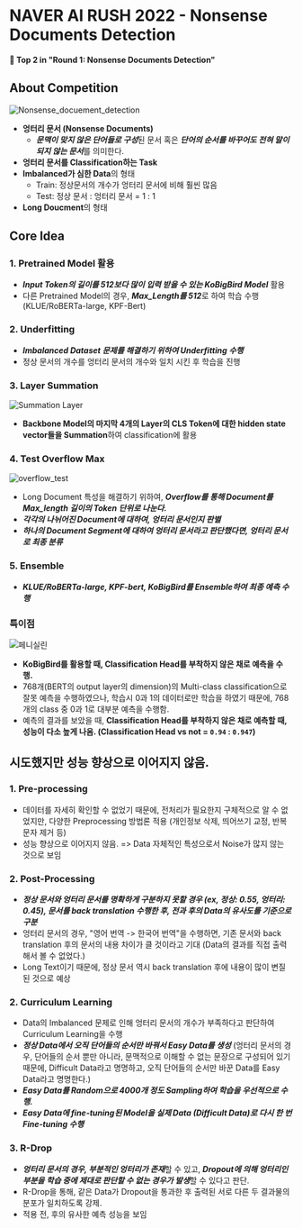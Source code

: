 # NAVER AI RUSH 2022 - Nonsense Documents Detection
**🥈 Top 2 in "Round 1: Nonsense Documents Detection"**

## About Competition
![Nonsense_docuement_detection](https://user-images.githubusercontent.com/53552847/197984010-aace21e8-c56a-43a8-8ca4-2c92487a161d.png)
- **엉터리 문서 (Nonsense Documents)**
    - ***문맥이 맞지 않은 단어들로 구성***된 문서 혹은 ***단어의 순서를 바꾸어도 전혀 말이 되지 않는 문서***를 의미한다.
- **엉터리 문서를 Classification하는 Task**
- **Imbalanced가 심한 Data**의 형태
    - Train: 정상문서의 개수가 엉터리 문서에 비해 훨씬 많음
    - Test: 정상 문서 : 엉터리 문서 = 1 : 1
- **Long Doucment**의 형태
## Core Idea

### 1. Pretrained Model 활용
- ***Input Token의 길이를 512보다 많이 입력 받을 수 있는 KoBigBird Model*** 활용
- 다른 Pretrained Model의 경우, ***Max_Length를 512***로 하여 학습 수행 (KLUE/RoBERTa-large, KPF-Bert)


### 2. Underfitting
- ***Imbalanced Dataset 문제를 해결하기 위하여 Underfitting 수행***
- 정상 문서의 개수를 엉터리 문서의 개수와 일치 시킨 후 학습을 진행

### 3. Layer Summation
![Summation Layer](https://user-images.githubusercontent.com/53552847/198031955-202fdf3c-998d-4c5b-b553-80572bf35a05.png)

- **Backbone Model의 마지막 4개의 Layer의 CLS Token에 대한 hidden state vector들을 Summation**하여 classification에 활용

### 4. Test Overflow Max
![overflow_test](https://user-images.githubusercontent.com/53552847/197992965-ac504314-2610-4f71-a578-c88267027941.png)

- Long Document 특성을 해결하기 위하여, ***Overflow를 통해 Document를 Max_length 길이의 Token 단위로 나눈다.***
- ***각각의 나뉘어진 Document에 대하여, 엉터리 문서인지 판별***
- ***하나의 Document Segment에 대하여 엉터리 문서라고 판단했다면, 엉터리 문서로 최종 분류***

### 5. Ensemble
- ***KLUE/RoBERTa-large, KPF-bert, KoBigBird를 Ensemble하여 최종 예측 수행***

### 특이점
![페니실린](https://user-images.githubusercontent.com/53552847/198036072-08bb561f-94cf-4b9e-b684-1b02561cb914.png)

- **KoBigBird를 활용할 때, Classification Head를 부착하지 않은 채로 예측을 수행.**
- 768개(BERT의 output layer의 dimension)의 Multi-class classification으로 잘못 예측을 수행하였으나, 학습시 0과 1의 데이터로만 학습을 하였기 때문에, 768개의 class 중 0과 1로 대부분 예측을 수행함.
- 예측의 결과를 보았을 때, **Classification Head를 부착하지 않은 채로 예측할 때, 성능이 다소 높게 나옴. (Classification Head vs not = `0.94` : `0.947`)**

## 시도했지만 성능 향상으로 이어지지 않음.

### 1. Pre-processing
- 데이터를 자세히 확인할 수 없었기 때문에, 전처리가 필요한지 구체적으로 알 수 없었지만, 다양한 Preprocessing 방법론 적용 (개인정보 삭제, 띄어쓰기 교정, 반복 문자 제거 등)
- 성능 향상으로 이어지지 않음. => Data 자체적인 특성으로서 Noise가 많지 않는 것으로 보임

### 2. Post-Processing
- ***정상 문서와 엉터리 문서를 명확하게 구분하지 못할 경우 (ex, 정상: 0.55, 엉터리: 0.45), 문서를 back translation 수행한 후, 전과 후의 Data의 유사도를 기준으로 구분***
- 엉터리 문서의 경우, "영어 번역 -> 한국어 번역"을 수행하면, 기존 문서와 back translation 후의 문서의 내용 차이가 클 것이라고 기대 (Data의 결과를 직접 출력해서 볼 수 없었다.)
- Long Text이기 때문에, 정상 문서 역시 back translation 후에 내용이 많이 변질된 것으로 예상

### 2. Curriculum Learning
- Data의 Imbalanced 문제로 인해 엉터리 문서의 개수가 부족하다고 판단하여 Curriculum Learning을 수행
- ***정상 Data에서 오직 단어들의 순서만 바꿔서 Easy Data를 생성*** (엉터리 문서의 경우, 단어들의 순서 뿐만 아니라, 문맥적으로 이해할 수 없는 문장으로 구성되어 있기 때문에, Difficult Data라고 명명하고, 오직 단어들의 순서만 바꾼 Data를 Easy Data라고 명명한다.)
- ***Easy Data를 Random으로 4000개 정도 Sampling하여 학습을 우선적으로 수행.***
- ***Easy Data에 fine-tuning된 Model을 실제 Data (Difficult Data)로 다시 한 번 Fine-tuning 수행***

### 3. R-Drop
- ***엉터리 문서의 경우, 부분적인 엉터리가 존재***할 수 있고, ***Dropout에 의해 엉터리인 부분을 학습 중에 제대로 판단할 수 없는 경우가 발생***할 수 있다고 판단.
- R-Drop을 통해, 같은 Data가 Dropout을 통과한 후 출력된 서로 다른 두 결과물의 분포가 일치하도록 강제.
- 적용 전, 후의 유사한 예측 성능을 보임